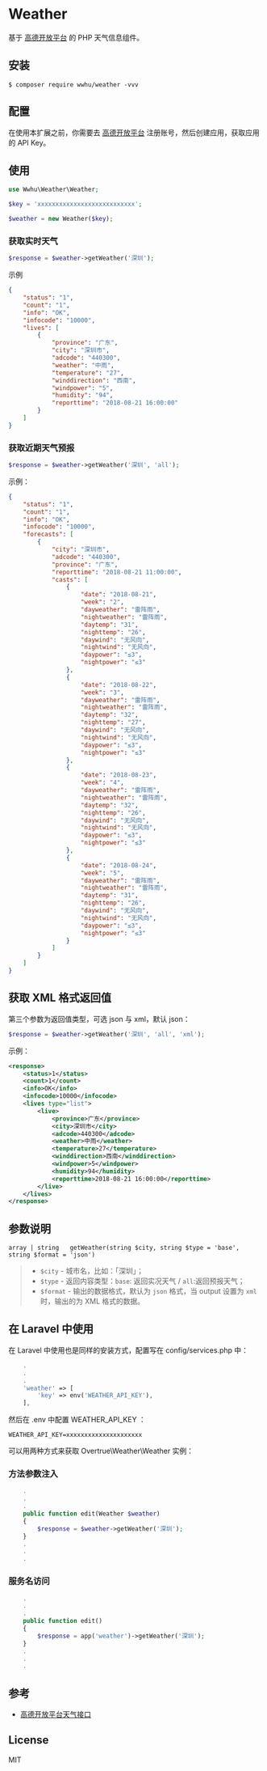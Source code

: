 # Weather

基于  [高德开放平台](https://lbs.amap.com/dev/id/newuser) 的 PHP 天气信息组件。

## 安装

```shell
$ composer require wwhu/weather -vvv
```

## 配置

在使用本扩展之前，你需要去 [高德开放平台](https://lbs.amap.com/dev/id/newuser) 注册账号，然后创建应用，获取应用的 API Key。

## 使用

```php
use Wwhu\Weather\Weather;

$key = 'xxxxxxxxxxxxxxxxxxxxxxxxxxx';

$weather = new Weather($key);
```

### 获取实时天气

```php
$response = $weather->getWeather('深圳');
```

示例

```json
{
    "status": "1",
    "count": "1",
    "info": "OK",
    "infocode": "10000",
    "lives": [
        {
            "province": "广东",
            "city": "深圳市",
            "adcode": "440300",
            "weather": "中雨",
            "temperature": "27",
            "winddirection": "西南",
            "windpower": "5",
            "humidity": "94",
            "reporttime": "2018-08-21 16:00:00"
        }
    ]
}
```

### 获取近期天气预报

```php
$response = $weather->getWeather('深圳', 'all');
```

示例：

```json
{
    "status": "1",
    "count": "1",
    "info": "OK",
    "infocode": "10000",
    "forecasts": [
        {
            "city": "深圳市",
            "adcode": "440300",
            "province": "广东",
            "reporttime": "2018-08-21 11:00:00",
            "casts": [
                {
                    "date": "2018-08-21",
                    "week": "2",
                    "dayweather": "雷阵雨",
                    "nightweather": "雷阵雨",
                    "daytemp": "31",
                    "nighttemp": "26",
                    "daywind": "无风向",
                    "nightwind": "无风向",
                    "daypower": "≤3",
                    "nightpower": "≤3"
                },
                {
                    "date": "2018-08-22",
                    "week": "3",
                    "dayweather": "雷阵雨",
                    "nightweather": "雷阵雨",
                    "daytemp": "32",
                    "nighttemp": "27",
                    "daywind": "无风向",
                    "nightwind": "无风向",
                    "daypower": "≤3",
                    "nightpower": "≤3"
                },
                {
                    "date": "2018-08-23",
                    "week": "4",
                    "dayweather": "雷阵雨",
                    "nightweather": "雷阵雨",
                    "daytemp": "32",
                    "nighttemp": "26",
                    "daywind": "无风向",
                    "nightwind": "无风向",
                    "daypower": "≤3",
                    "nightpower": "≤3"
                },
                {
                    "date": "2018-08-24",
                    "week": "5",
                    "dayweather": "雷阵雨",
                    "nightweather": "雷阵雨",
                    "daytemp": "31",
                    "nighttemp": "26",
                    "daywind": "无风向",
                    "nightwind": "无风向",
                    "daypower": "≤3",
                    "nightpower": "≤3"
                }
            ]
        }
    ]
}
```

## 获取 XML 格式返回值

第三个参数为返回值类型，可选 json 与 xml，默认 json：

```php
$response = $weather->getWeather('深圳', 'all', 'xml');
```

示例：

```xml
<response>
    <status>1</status>
    <count>1</count>
    <info>OK</info>
    <infocode>10000</infocode>
    <lives type="list">
        <live>
            <province>广东</province>
            <city>深圳市</city>
            <adcode>440300</adcode>
            <weather>中雨</weather>
            <temperature>27</temperature>
            <winddirection>西南</winddirection>
            <windpower>5</windpower>
            <humidity>94</humidity>
            <reporttime>2018-08-21 16:00:00</reporttime>
        </live>
    </lives>
</response>
```

## 参数说明

```
array | string   getWeather(string $city, string $type = 'base', string $format = 'json')
```

> - `$city` - 城市名，比如：「深圳」；
> - `$type` - 返回内容类型：`base`: 返回实况天气 / `all`:返回预报天气；
> - `$format` - 输出的数据格式，默认为 `json` 格式，当 output 设置为 `xml` 时，输出的为 XML 格式的数据。

## 在 Laravel 中使用

在 Laravel 中使用也是同样的安装方式，配置写在 config/services.php 中：

```php
    .
    .
    .
    'weather' => [
        'key' => env('WEATHER_API_KEY'),
    ],
```

然后在 .env 中配置 WEATHER_API_KEY ：

```env
WEATHER_API_KEY=xxxxxxxxxxxxxxxxxxxxx
```

可以用两种方式来获取 Overtrue\Weather\Weather 实例：

### 方法参数注入
```php
    .
    .
    .
    public function edit(Weather $weather)
    {
        $response = $weather->getWeather('深圳');
    }
    .
    .
    .
```

### 服务名访问

```php
    .
    .
    .
    public function edit()
    {
        $response = app('weather')->getWeather('深圳');
    }
    .
    .
    .
```

## 参考

- [高德开放平台天气接口](https://lbs.amap.com/api/webservice/guide/api/weatherinfo/)

## License

MIT
